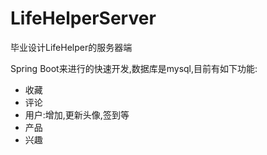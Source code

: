 # LifeHelperServer

毕业设计LifeHelper的服务器端

Spring Boot来进行的快速开发,数据库是mysql,目前有如下功能:

- 收藏
- 评论
- 用户:增加,更新头像,签到等
- 产品
- 兴趣
